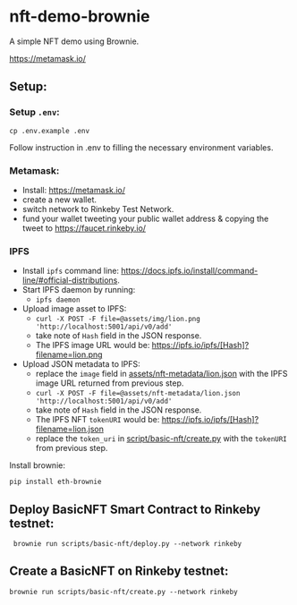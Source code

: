 # nft-demo-brownie
A simple NFT demo using Brownie.

https://metamask.io/


## Setup:
### Setup `.env`:
```
cp .env.example .env
```
Follow instruction in .env to filling the necessary environment variables.

### Metamask:
* Install: https://metamask.io/
* create a new wallet.
* switch network to Rinkeby Test Network.
* fund your wallet tweeting your public wallet address & copying the tweet to https://faucet.rinkeby.io/

### IPFS
* Install `ipfs` command line: https://docs.ipfs.io/install/command-line/#official-distributions.
* Start IPFS daemon by running:
  * `ipfs daemon`
* Upload image asset to IPFS:
  * `curl -X POST -F file=@assets/img/lion.png 'http://localhost:5001/api/v0/add'`
  * take note of `Hash` field in the JSON response.
  * The IPFS image URL would be: https://ipfs.io/ipfs/[Hash]?filename=lion.png
* Upload JSON metadata to IPFS:
  * replace the `image` field in [assets/nft-metadata/lion.json](assets/nft-metadata/lion.json) with the IPFS image URL returned from previous step.
  * `curl -X POST -F file=@assets/nft-metadata/lion.json 'http://localhost:5001/api/v0/add'`
  * take note of `Hash` field in the JSON response.
  * The IPFS NFT `tokenURI` would be: https://ipfs.io/ipfs/[Hash]?filename=lion.json
  * replace the `token_uri` in [script/basic-nft/create.py](script/basic-nft/create.py) with the `tokenURI` from previous step.

Install brownie:
```
pip install eth-brownie
```

## Deploy BasicNFT Smart Contract to Rinkeby testnet:
```
 brownie run scripts/basic-nft/deploy.py --network rinkeby
 ```


 ## Create a BasicNFT on Rinkeby testnet:
 ```
 brownie run scripts/basic-nft/create.py --network rinkeby
 ```